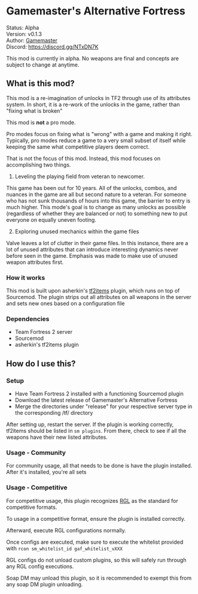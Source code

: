 # Gamemaster's Alternative Fortress
Status: Alpha  
Version: v0.1.3  
Author: [Gamemaster](https://steamcommunity.com/id/gamemaster1379)  
Discord: https://discord.gg/NTxDN7K

This mod is currently in alpha. No weapons are final and concepts are subject to change at anytime.

## What is this mod?

This mod is a re-imagination of unlocks in TF2 through use of its attributes system. In short, it is a re-work of the unlocks in the game, rather than "fixing what is broken"

This mod is **not** a pro mode.

Pro modes focus on fixing what is "wrong" with a game and making it right. Typically, pro modes reduce a game to a very small subset of itself while keeping the same what competitive players deem correct.

That is not the focus of this mod. Instead, this mod focuses on accomplishing two things.

1) Leveling the playing field from veteran to newcomer.

This game has been out for 10 years. All of the unlocks, combos, and nuances in the game are all but second nature to a veteran. For someone who has not sunk thousands of hours into this game, the barrier to entry is much higher. This mode's goal is to change as many unlocks as possible (regardless of whether they are balanced or not) to something new to put everyone on equally uneven footing.

2) Exploring unused mechanics within the game files

Valve leaves a lot of clutter in their game files. In this instance, there are a lot of unused attributes that can introduce interesting dynamics never before seen in the game. Emphasis was made to make use of unused weapon attributes first.

### How it works

This mod is built upon asherkin's [tf2items](https://forums.alliedmods.net/showthread.php?t=115100) plugin, which runs on top of Sourcemod. The plugin strips out all attributes on all weapons in the server and sets new ones based on a configuration file


### Dependencies

- Team Fortress 2 server
- Sourcemod
- asherkin's tf2items plugin

## How do I use this?


### Setup

- Have Team Fortress 2 installed with a functioning Sourcemod plugin
- Download the latest release of Gamemaster's Alternative Fortress
- Merge the directories under "release" for your respective server type in the corresponding /tf/ directory

After setting up, restart the server. If the plugin is working correctly, tf2items should be listed in `sm plugins`. From there, check to see if all the weapons have their new listed attributes.

### Usage - Community

For community usage, all that needs to be done is have the plugin installed. After it's installed, you're all sets

### Usage - Competitive

For competitive usage, this plugin recognizes [RGL](rgl.gg) as the standard for competitive formats.

To usage in a competitive format, ensure the plugin is installed correctly.

Afterward, execute RGL configurations normally.

Once configs are executed, make sure to execute the whitelist provided with `rcon sm_whitelist_id gaf_whitelist_vXXX`

RGL configs do not unload custom plugins, so this will safely run through any RGL config executions. 

Soap DM may unload this plugin, so it is recommended to exempt this from any soap DM plugin unloading.



